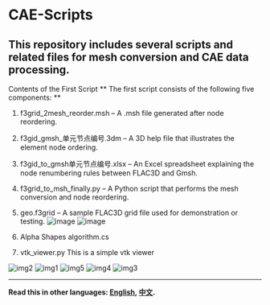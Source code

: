 # CAE-Scripts
## This repository includes several scripts and related files for mesh conversion and CAE data processing.

Contents of the First Script
** The first script consists of the following five components: **


1. f3grid_2mesh_reorder.msh – A .msh file generated after node reordering.
2. f3gid_gmsh_单元节点编号.3dm – A 3D help file that illustrates the element node ordering.
3. f3gid_to_gmsh单元节点编号.xlsx – An Excel spreadsheet explaining the node renumbering rules between FLAC3D and Gmsh.
4. f3grid_to_msh_finally.py – A Python script that performs the mesh conversion and node reordering.
5. geo.f3grid – A sample FLAC3D grid file used for demonstration or testing.
![image](https://github.com/user-attachments/assets/593aa519-9e73-4006-baab-eef92f3e8568) ![image](https://github.com/user-attachments/assets/c744e542-eef0-4a7b-aac7-024fb82a2f2d)


6. Alpha Shapes algorithm.cs
7. vtk_viewer.py This is a simple vtk viewer 
   
![img2](https://github.com/user-attachments/assets/b66ec15f-49b0-48d2-953c-11394fba80b6) ![img1](https://github.com/user-attachments/assets/13bf425c-dde7-40ff-ad07-95b6a5483e6a) ![img5](https://github.com/user-attachments/assets/38982c7d-8a2f-4d34-98f3-b24dd5b5d588)
![img4](https://github.com/user-attachments/assets/b2e78254-8c1c-4fe8-8502-bdbd8cb987be) ![img3](https://github.com/user-attachments/assets/34063481-bd25-4fc3-aea5-cea23409969d)

---
**Read this in other languages: [English](README.md), [中文](README_zh.md).**
